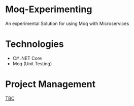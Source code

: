 # Moq-Experimenting #
An experimental Solution for using Moq with Microservices

# Technologies #

* C# .NET Core
* Moq (Unit Testing)

# Project Management #

[TBC](https://github.com/Ashley-Gibson/Moq-Experimenting "TBC")